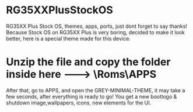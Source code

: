 # RG35XXPlusStockOS
RG35XX Plus Stock OS, themes, apps, ports, just dont forget to say thanks!
Because Stock OS on RG35XX Plus is very boring, decided to make it look better, here is a special theme made for this device.
# Unzip the file and copy the folder inside here ---> \Roms\APPS 
After that, go to APPS, and open the GREY-MINIMAL-THEME, it may take a few seconds, after everything is ready to go! You get a new bootlogo & shutdown image,wallpapers, icons, new elements for the UI.
